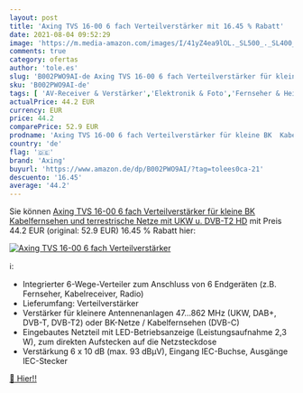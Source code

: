```yaml
---
layout: post
title: 'Axing TVS 16-00 6 fach Verteilverstärker mit 16.45 % Rabatt'
date: 2021-08-04 09:52:29
image: 'https://m.media-amazon.com/images/I/41yZ4ea9lOL._SL500_._SL400_.jpg'
comments: true
category: ofertas
author: 'tole.es'
slug: 'B002PWO9AI-de Axing TVS 16-00 6 fach Verteilverstärker für kleine BK...'
sku: 'B002PWO9AI-de'
tags: [ 'AV-Receiver & Verstärker','Elektronik & Foto','Fernseher & Heimkino','Heimkino, TV & Video Zubehör','Satelliten-Zubehör','axing', ]
actualPrice: 44.2 EUR
currency: EUR
price: 44.2
comparePrice: 52.9 EUR
prodname: 'Axing TVS 16-00 6 fach Verteilverstärker für kleine BK  Kabelfernsehen  und terrestrische Netze mit UKW u. DVB-T2 HD'
country: 'de'
flag: '🇩🇪'
brand: 'Axing'
buyurl: 'https://www.amazon.de/dp/B002PWO9AI/?tag=tolees0ca-21'
descuento: '16.45'
average: '44.2'
---
```


Sie können [Axing TVS 16-00 6 fach Verteilverstärker für kleine BK  Kabelfernsehen  und terrestrische Netze mit UKW u. DVB-T2 HD](https://www.amazon.de/dp/B002PWO9AI/?tag=tolees0ca-21) mit Preis 44.2 EUR (original: 52.9 EUR) 16.45 % Rabatt hier:

[![Axing TVS 16-00 6 fach Verteilverstärker](https://m.media-amazon.com/images/I/41yZ4ea9lOL._SL500_._SL400_.jpg)](https://www.amazon.de/dp/B002PWO9AI/?tag=tolees0ca-21)

ℹ️:

- Integrierter 6-Wege-Verteiler zum Anschluss von 6 Endgeräten (z.B. Fernseher, Kabelreceiver, Radio)
- Lieferumfang: Verteilverstärker
- Verstärker für kleinere Antennenanlagen 47…862 MHz (UKW, DAB+, DVB-T, DVB-T2) oder BK-Netze / Kabelfernsehen (DVB-C)
- Eingebautes Netzteil mit LED-Betriebsanzeige (Leistungsaufnahme 2,3 W), zum direkten Aufstecken auf die Netzsteckdose
- Verstärkung 6 x 10 dB (max. 93 dBµV), Eingang IEC-Buchse, Ausgänge IEC-Stecker

[🛒 Hier!!](https://www.amazon.de/dp/B002PWO9AI/?tag=tolees0ca-21)
